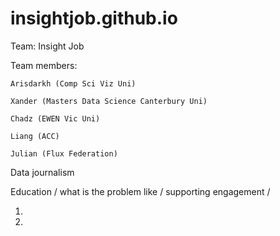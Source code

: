 # insightjob.github.io


Team: Insight Job

Team members: 

	Arisdarkh (Comp Sci Viz Uni)
	
	Xander (Masters Data Science Canterbury Uni)
	
	Chadz (EWEN Vic Uni)
	
	Liang (ACC)
	
	Julian (Flux Federation)



Data journalism

Education / what is the problem like / supporting engagement / 

1)

2)

